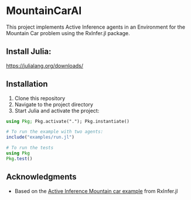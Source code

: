 # MountainCarAI

This project implements Active Inference agents in an Environment for the Mountain Car problem using the RxInfer.jl package.

## Install Julia:
https://julialang.org/downloads/
## Installation

1. Clone this repository
2. Navigate to the project directory
3. Start Julia and activate the project:

```julia
using Pkg; Pkg.activate("."); Pkg.instantiate()

# To run the example with two agents:
include("examples/run.jl")

# To run the tests
using Pkg
Pkg.test()
```
## Acknowledgments
* Based on the [Active Inference Mountain car example](https://github.com/ReactiveBayes/RxInfer.jl/blob/main/examples/advanced_examples/Active%20Inference%20Mountain%20car.ipynb) from RxInfer.jl